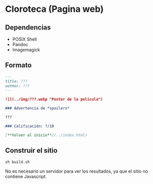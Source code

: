 # Cloroteca (Pagina web)

## Dependencias

- POSIX Shell
- Pandoc
- Imagemagick

## Formato

```markdown
---
title: ???
author: ???
---

![](../img/???.webp "Poster de la película")

### Advertencia de *spoilers*

???

### Calificación: ?/10

[**Volver al inicio**](../index.html)
```

## Construir el sitio

```
sh build.sh
```

No es necesario un servidor para ver los resultados, ya que el sitio no contiene Javascript.
